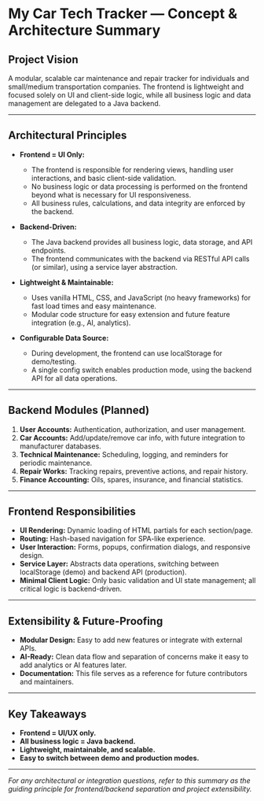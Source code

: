 # My Car Tech Tracker — Concept & Architecture Summary

## Project Vision
A modular, scalable car maintenance and repair tracker for individuals and small/medium transportation companies. The frontend is lightweight and focused solely on UI and client-side logic, while all business logic and data management are delegated to a Java backend.

---

## Architectural Principles

- **Frontend = UI Only:**
  - The frontend is responsible for rendering views, handling user interactions, and basic client-side validation.
  - No business logic or data processing is performed on the frontend beyond what is necessary for UI responsiveness.
  - All business rules, calculations, and data integrity are enforced by the backend.

- **Backend-Driven:**
  - The Java backend provides all business logic, data storage, and API endpoints.
  - The frontend communicates with the backend via RESTful API calls (or similar), using a service layer abstraction.

- **Lightweight & Maintainable:**
  - Uses vanilla HTML, CSS, and JavaScript (no heavy frameworks) for fast load times and easy maintenance.
  - Modular code structure for easy extension and future feature integration (e.g., AI, analytics).

- **Configurable Data Source:**
  - During development, the frontend can use localStorage for demo/testing.
  - A single config switch enables production mode, using the backend API for all data operations.

---

## Backend Modules (Planned)
1. **User Accounts:** Authentication, authorization, and user management.
2. **Car Accounts:** Add/update/remove car info, with future integration to manufacturer databases.
3. **Technical Maintenance:** Scheduling, logging, and reminders for periodic maintenance.
4. **Repair Works:** Tracking repairs, preventive actions, and repair history.
5. **Finance Accounting:** Oils, spares, insurance, and financial statistics.

---

## Frontend Responsibilities
- **UI Rendering:** Dynamic loading of HTML partials for each section/page.
- **Routing:** Hash-based navigation for SPA-like experience.
- **User Interaction:** Forms, popups, confirmation dialogs, and responsive design.
- **Service Layer:** Abstracts data operations, switching between localStorage (demo) and backend API (production).
- **Minimal Client Logic:** Only basic validation and UI state management; all critical logic is backend-driven.

---

## Extensibility & Future-Proofing
- **Modular Design:** Easy to add new features or integrate with external APIs.
- **AI-Ready:** Clean data flow and separation of concerns make it easy to add analytics or AI features later.
- **Documentation:** This file serves as a reference for future contributors and maintainers.

---

## Key Takeaways
- **Frontend = UI/UX only.**
- **All business logic = Java backend.**
- **Lightweight, maintainable, and scalable.**
- **Easy to switch between demo and production modes.**

---

*For any architectural or integration questions, refer to this summary as the guiding principle for frontend/backend separation and project extensibility.* 
